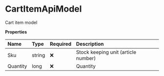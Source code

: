 # CartItemApiModel

Cart item model

**Properties**

| Name     | Type   | Required | Description                         |
| :------- | :----- | :------- | :---------------------------------- |
| Sku      | string | ❌       | Stock keeping unit (article number) |
| Quantity | long   | ❌       | Quantity                            |

<!-- This file was generated by liblab | https://liblab.com/ -->
